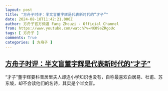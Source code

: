 ```yaml
---
layout: post
title: "方舟子时评：半文盲董宇辉是代表新时代的“才子”"
date: 2024-08-18T11:42:21.000Z
author: 方舟子官方频道 Fang Zhouzi - Official Channel
from: https://www.youtube.com/watch?v=NK09eZRgoUc
tags: [ 方舟子 ]
comments: True
categories: [ 方舟子 ]
---
```

<!--1723981341000-->
[方舟子时评：半文盲董宇辉是代表新时代的“才子”](https://www.youtube.com/watch?v=NK09eZRgoUc)
------

<div>
“才子”董宇辉要科普居里夫人却连小学知识也没有，自称最喜欢白居易、杜甫、苏东坡，却不会读他们的名诗，其实是个半文盲。
</div>
